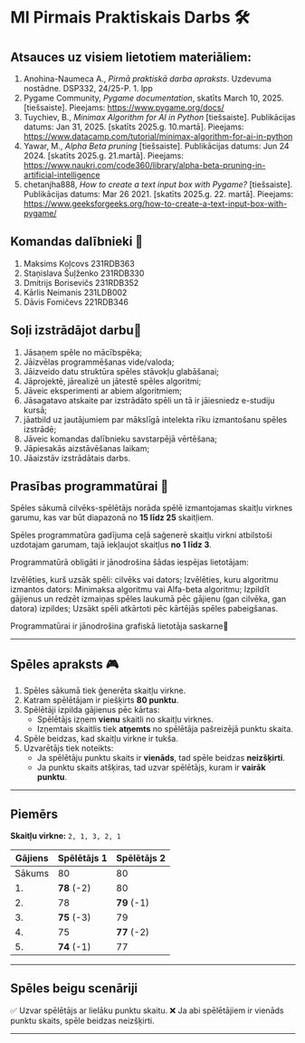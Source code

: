 # MI Pirmais Praktiskais Darbs 🛠️
## Atsauces uz visiem lietotiem materiāliem:

1. Anohina-Naumeca A., *Pirmā praktiskā darba apraksts*. Uzdevuma nostādne. DSP332, 24/25-P. 1. lpp
2. Pygame Community, *Pygame documentation*, skatīts March 10, 2025. [tiešsaiste]. Pieejams: https://www.pygame.org/docs/
3. Tuychiev, B., *Minimax Algorithm for AI in Python* [tiešsaiste]. Publikācijas datums: Jan 31, 2025. [skatīts 2025.g. 10.martā]. Pieejams: https://www.datacamp.com/tutorial/minimax-algorithm-for-ai-in-python
4. Yawar, M., *Alpha Beta pruning* [tiešsaiste]. Publikācijas datums: Jun 24 2024. [skatīts 2025.g. 21.martā]. Pieejams: https://www.naukri.com/code360/library/alpha-beta-pruning-in-artificial-intelligence
5. chetanjha888, *How to create a text input box with Pygame?* [tiešsaiste]. Publikācijas datums: Mar 26 2021. [skatīts 2025.g. 22. martā]. Pieejams: https://www.geeksforgeeks.org/how-to-create-a-text-input-box-with-pygame/

## Komandas dalībnieki 👤

1. Maksims Koļcovs 231RDB363
2. Staņislava Šuļženko 231RDB330
3. Dmitrijs Borisevičs 231RDB352
4. Kārlis Neimanis 231LDB002
5. Dāvis Fomičevs 221RDB346

## Soļi izstrādājot darbu📌

1. Jāsaņem spēle no mācībspēka;
2. Jāizvēlas programmēšanas vide/valoda;
3. Jāizveido datu struktūra spēles stāvokļu glabāšanai;
4. Jāprojektē, jārealizē un jātestē spēles algoritmi;
5. Jāveic eksperimenti ar abiem algoritmiem;
6. Jāsagatavo atskaite par izstrādāto spēli un tā ir jāiesniedz e-studiju kursā;
7. jāatbild uz jautājumiem par mākslīgā intelekta rīku izmantošanu spēles izstrādē;
8. Jāveic komandas dalībnieku savstarpējā vērtēšana;
9. Jāpiesakās aizstāvēšanas laikam;
10. Jāaizstāv izstrādātais darbs.



## Prasības programmatūrai 🎯

Spēles sākumā cilvēks-spēlētājs norāda spēlē izmantojamas skaitļu virknes garumu, kas var būt diapazonā no **15 līdz 25** skaitļiem.

Spēles programmatūra gadījuma ceļā saģenerē skaitļu virkni atbilstoši uzdotajam garumam, tajā iekļaujot skaitļus **no 1 līdz 3**.

Programmatūrā obligāti ir jānodrošina šādas iespējas lietotājam: 

Izvēlēties, kurš uzsāk spēli: cilvēks vai dators;
Izvēlēties, kuru algoritmu izmantos dators: Minimaksa algoritmu vai Alfa-beta algoritmu;
Izpildīt gājienus un redzēt izmaiņas spēles laukumā pēc gājienu (gan cilvēka, gan datora) izpildes;
Uzsākt spēli atkārtoti pēc kārtējās spēles pabeigšanas.

Programmatūrai ir jānodrošina grafiskā lietotāja saskarne🧩

---

## Spēles apraksts 🎮

1. Spēles sākumā tiek ģenerēta skaitļu virkne.
2. Katram spēlētājam ir piešķirts **80 punktu**.
3. Spēlētāji izpilda gājienus pēc kārtas:
   - Spēlētājs izņem **vienu** skaitli no skaitļu virknes.
   - Izņemtais skaitlis tiek **atņemts** no spēlētāja pašreizējā punktu skaita.
4. Spēle beidzas, kad skaitļu virkne ir tukša.
5. Uzvarētājs tiek noteikts:
   - Ja spēlētāju punktu skaits ir **vienāds**, tad spēle beidzas **neizšķirti**.
   - Ja punktu skaits atšķiras, tad uzvar spēlētājs, kuram ir **vairāk punktu**.

---

## Piemērs

**Skaitļu virkne:** `2, 1, 3, 2, 1`

| Gājiens | Spēlētājs 1 | Spēlētājs 2 |
| ------- | ----------- | ----------- |
| Sākums  | 80          | 80          |
| 1.      | **78** (-2) | 80          |
| 2.      | 78          | **79** (-1) |
| 3.      | **75** (-3) | 79          |
| 4.      | 75          | **77** (-2) |
| 5.      | **74** (-1) | 77          |

---

## Spēles beigu scenāriji

✅ Uzvar spēlētājs ar lielāku punktu skaitu.
❌ Ja abi spēlētājiem ir vienāds punktu skaits, spēle beidzas neizšķirti.

---


